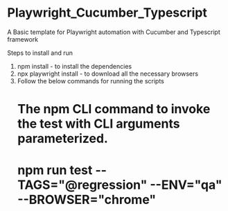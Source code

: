 # Playwright_Cucumber_Typescript

A Basic template for Playwright automation with Cucumber and Typescript framework

Steps to install and run

1. npm install - to install the dependencies
2. npx playwright install - to download all the necessary browsers
3. Follow the below commands for running the scripts
   # The npm CLI command to invoke the test with CLI arguments parameterized. 
   # npm run test --TAGS="@regression" --ENV="qa" --BROWSER="chrome"


